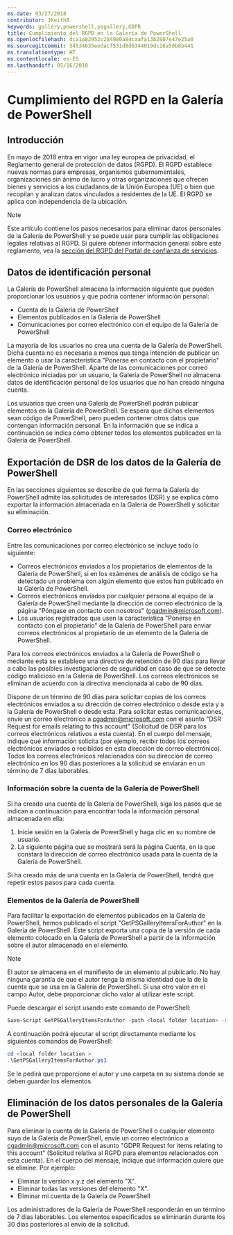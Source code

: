 ```yaml
---
ms.date: 03/27/2018
contributor: JKeithB
keywords: gallery,powershell,psgallery,GDPR
title: Cumplimiento del RGPD en la Galería de PowerShell
ms.openlocfilehash: dca1a82952c284980a84caafa13b2807e47e25a0
ms.sourcegitcommit: 54534635eedacf531d8d6344019dc16a50b8b441
ms.translationtype: HT
ms.contentlocale: es-ES
ms.lasthandoff: 05/16/2018
---
```

# <a name="powershell-gallery-gdpr-compliance"></a>Cumplimiento del RGPD en la Galería de PowerShell

## <a name="overview"></a>Introducción

En mayo de 2018 entra en vigor una ley europea de privacidad, el Reglamento general de protección de datos (RGPD).
El RGPD establece nuevas normas para empresas, organismos gubernamentales, organizaciones sin ánimo de lucro y otras organizaciones que ofrecen bienes y servicios a los ciudadanos de la Unión Europea (UE) o bien que recopilan y analizan datos vinculados a residentes de la UE.
El RGPD se aplica con independencia de la ubicación.

> [!NOTE]
> Este artículo contiene los pasos necesarios para eliminar datos personales de la Galería de PowerShell y se puede usar para cumplir las obligaciones legales relativas al RGPD. Si quiere obtener información general sobre este reglamento, vea la [sección del RGPD del Portal de confianza de servicios](https://servicetrust.microsoft.com/ViewPage/GDPRGetStarted).

## <a name="personally-identifiable-data"></a>Datos de identificación personal

La Galería de PowerShell almacena la información siguiente que pueden proporcionar los usuarios y que podría contener información personal:

* Cuenta de la Galería de PowerShell
* Elementos publicados en la Galería de PowerShell
* Comunicaciones por correo electrónico con el equipo de la Galería de PowerShell

La mayoría de los usuarios no crea una cuenta de la Galería de PowerShell.
Dicha cuenta no es necesaria a menos que tenga intención de publicar un elemento o usar la característica "Ponerse en contacto con el propietario" de la Galería de PowerShell.
Aparte de las comunicaciones por correo electrónico iniciadas por un usuario, la Galería de PowerShell no almacena datos de identificación personal de los usuarios que no han creado ninguna cuenta.

Los usuarios que creen una Galería de PowerShell podrán publicar elementos en la Galería de PowerShell.
Se espera que dichos elementos sean código de PowerShell, pero pueden contener otros datos que contengan información personal.
En la información que se indica a continuación se indica cómo obtener todos los elementos publicados en la Galería de PowerShell.

## <a name="dsr-export-of-powershell-gallery-data"></a>Exportación de DSR de los datos de la Galería de PowerShell

En las secciones siguientes se describe de qué forma la Galería de PowerShell admite las solicitudes de interesados (DSR) y se explica cómo exportar la información almacenada en la Galería de PowerShell y solicitar su eliminación.

### <a name="email"></a>Correo electrónico

Entre las comunicaciones por correo electrónico se incluye todo lo siguiente:

* Correos electrónicos enviados a los propietarios de elementos de la Galería de PowerShell, si en los exámenes de análisis de código se ha detectado un problema con algún elemento que estos han publicado en la Galería de PowerShell.
* Correos electrónicos enviados por cualquier persona al equipo de la Galería de PowerShell mediante la dirección de correo electrónico de la página "Póngase en contacto con nosotros" (cgadmin@microsoft.com).
* Los usuarios registrados que usen la característica "Ponerse en contacto con el propietario" de la Galería de PowerShell para enviar correos electrónicos al propietario de un elemento de la Galería de PowerShell.

Para los correos electrónicos enviados a la Galería de PowerShell o mediante esta se establece una directiva de retención de 90 días para llevar a cabo las posibles investigaciones de seguridad en caso de que se detecte código malicioso en la Galería de PowerShell.
Los correos electrónicos se eliminan de acuerdo con la directiva mencionada al cabo de 90 días.

Dispone de un término de 90 días para solicitar copias de los correos electrónicos enviados a su dirección de correo electrónico o desde esta y a la Galería de PowerShell o desde esta.
Para solicitar estas comunicaciones, envíe un correo electrónico a cgadmin@microsoft.com con el asunto "DSR Request for emails relating to this account" (Solicitud de DSR para los correos electrónicos relativos a esta cuenta).
En el cuerpo del mensaje, indique qué información solicita (por ejemplo, recibir todos los correos electrónicos enviados o recibidos en esta dirección de correo electrónico). Todos los correos electrónicos relacionados con su dirección de correo electrónico en los 90 días posteriores a la solicitud se enviarán en un término de 7 días laborables.

### <a name="powershell-gallery-account-information"></a>Información sobre la cuenta de la Galería de PowerShell

Si ha creado una cuenta de la Galería de PowerShell, siga los pasos que se indican a continuación para encontrar toda la información personal almacenada en ella:

1. Inicie sesión en la Galería de PowerShell y haga clic en su nombre de usuario.
2. La siguiente página que se mostrará será la página Cuenta, en la que constará la dirección de correo electrónico usada para la cuenta de la Galería de PowerShell.

Si ha creado más de una cuenta en la Galería de PowerShell, tendrá que repetir estos pasos para cada cuenta.

### <a name="items-in-the-powershell-gallery"></a>Elementos de la Galería de PowerShell

Para facilitar la exportación de elementos publicados en la Galería de PowerShell, hemos publicado el script "GetPSGalleryItemsForAuthor" en la Galería de PowerShell.
Este script exporta una copia de la versión de cada elemento colocado en la Galería de PowerShell a partir de la información sobre el autor almacenada en el elemento.

> [!NOTE]
> El autor se almacena en el manifiesto de un elemento al publicarlo.
> No hay ninguna garantía de que el autor tenga la misma identidad que la de la cuenta que se usa en la Galería de PowerShell.
> Si usa otro valor en el campo Autor, debe proporcionar dicho valor al utilizar este script.

Puede descargar el script usando este comando de PowerShell:

```powershell
Save-Script GetPSGalleryItemsForAuthor -path <local folder location> -repository psgallery
```

A continuación podrá ejecutar el script directamente mediante los siguientes comandos de PowerShell:

```powershell
cd <local folder location >
.\GetPSGalleryItemsForAuthor.ps1
```

Se le pedirá que proporcione el autor y una carpeta en su sistema donde se deben guardar los elementos.

## <a name="deleting-personal-data-from-the-powershell-gallery"></a>Eliminación de los datos personales de la Galería de PowerShell

Para eliminar la cuenta de la Galería de PowerShell o cualquier elemento suyo de la Galería de PowerShell, envíe un correo electrónico a cgadmin@microsoft.com con el asunto "GDPR Request for items relating to this account" (Solicitud relativa al RGPD para elementos relacionados con esta cuenta).
En el cuerpo del mensaje, indique qué información quiere que se elimine. Por ejemplo:

* Eliminar la versión x.y.z del elemento "X".
* Eliminar todas las versiones del elemento "X".
* Eliminar mi cuenta de la Galería de PowerShell

Los administradores de la Galería de PowerShell responderán en un término de 7 días laborables.
Los elementos especificados se eliminarán durante los 30 días posteriores al envío de la solicitud.
